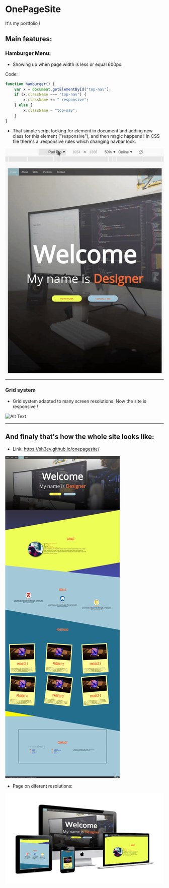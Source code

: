 # OnePageSite
It's my portfolio !


## Main features:

### Hamburger Menu:
* Showing up when page width is less or equal 600px.

Code:

```javascript
function hamburger() {
    var x = document.getElementById("top-nav");
    if (x.className === "top-nav") {
        x.className += " responsive";
    } else {
        x.className = "top-nav";
    }
}
```

* That simple script looking for element in document and adding new class for this element ("responsive"), and then magic happens ! In CSS file there's a .responsive rules which changing navbar look.

![Alt Text](/images/hamburger.gif)

***

### Grid system

* Grid system adapted to many screen resolutions. Now the site is responsive !

![Alt Text](/images/RWD.gif)


***

## And finaly that's how the whole site looks like:

* Link: https://sh3ev.github.io/onepagesite/

![Alt Text](/images/screen.png)

* Page on diferent resolutions:

![Alt Text](/images/devices-page.png)
